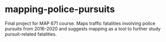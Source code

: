 # mapping-police-pursuits
Final project for MAP 671 course. Maps traffic fatalities involving police pursuits from 2016-2020 and suggests mapping as a tool to further study pursuit-related fatalities.
